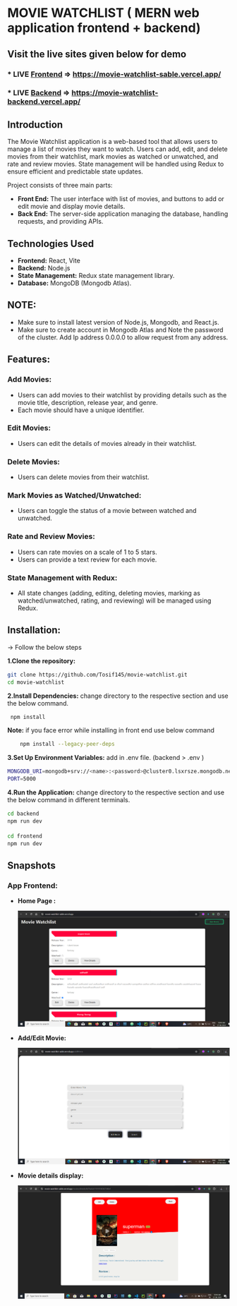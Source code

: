 # MOVIE WATCHLIST ( MERN web application frontend + backend)

## Visit the live sites given below for demo

### \* LIVE [Frontend](https://movie-watchlist-sable.vercel.app/) => https://movie-watchlist-sable.vercel.app/

### \* LIVE [Backend](https://movie-watchlist-backend.vercel.app/) => https://movie-watchlist-backend.vercel.app/

## Introduction

The Movie Watchlist application is a web-based tool that allows users to manage a list of movies they want to watch. Users can add, edit, and delete movies from their watchlist, mark movies as watched or unwatched, and rate and review movies. State management will be handled using Redux to ensure efficient and predictable state updates.

Project consists of three main parts:

- **Front End:** The user interface with list of movies, and buttons to add or edit movie and display movie details.
- **Back End:** The server-side application managing the database, handling requests, and providing APIs.

## Technologies Used

- **Frontend:** React, Vite
- **Backend:** Node.js
- **State Management:** Redux state management library.
- **Database:** MongoDB (Mongodb Atlas).

## NOTE:

- Make sure to install latest version of Node.js, Mongodb, and React.js.
- Make sure to create account in Mongodb Atlas and Note the password of the cluster. Add Ip address 0.0.0.0 to allow request from any address.

## Features:

### Add Movies:

- Users can add movies to their watchlist by providing details such as the movie title, description, release year, and genre.
- Each movie should have a unique identifier.

### Edit Movies:

- Users can edit the details of movies already in their watchlist.

### Delete Movies:

- Users can delete movies from their watchlist.

### Mark Movies as Watched/Unwatched:

- Users can toggle the status of a movie between watched and unwatched.

### Rate and Review Movies:

- Users can rate movies on a scale of 1 to 5 stars.
- Users can provide a text review for each movie.

### State Management with Redux:

- All state changes (adding, editing, deleting movies, marking as watched/unwatched, rating, and reviewing) will be managed using Redux.

## Installation:

-> Follow the below steps

**1.Clone the repository:**

```bash
git clone https://github.com/Tosif145/movie-watchlist.git
cd movie-watchlist
```

**2.Install Dependencies:** change directory to the respective section and use the below command.

```bash
 npm install
```

**Note:** if you face error while installing in front end use below command

```bash
    npm install --legacy-peer-deps
```

**3.Set Up Environment Variables:** add in .env file. (backend > .env )

```bash
MONGODB_URI=mongodb+srv://<name>:<password>@cluster0.lsxrsze.mongodb.net/movie-watchlist
PORT=5000
```

**4.Run the Application:** change directory to the respective section and use the below command in different terminals.

```bash
cd backend
npm run dev

cd frontend
npm run dev

```

## Snapshots

### App Frontend:

- **Home Page :**

  ![Home Page](screenshots/MainPage.png)

- **Add/Edit Movie:**

  ![Add/Edit Movie](screenshots/AddEdit.png)

- **Movie details display:**

  ![Movie details display](screenshots/MovieDetails.png)
